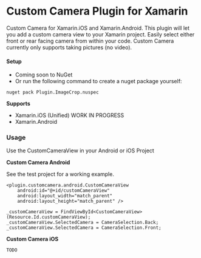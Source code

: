# Custom Camera Plugin for Xamarin

Custom Camera for Xamarin.iOS and Xamarin.Android. This plugin will let you add a custom camera view to your Xamarin project. Easily select either front or rear facing camera from within your code. Custom Camera currently only supports taking pictures (no video).

#### Setup
* Coming soon to NuGet
* Or run the following command to create a nuget package yourself:
```
nuget pack Plugin.ImageCrop.nuspec
```

**Supports**
* Xamarin.iOS (Unified) WORK IN PROGRESS
* Xamarin.Android

### Usage

Use the CustomCameraView in your Android or iOS Project

**Custom Camera Android**

See the test project for a working example.
```
<plugin.customcamera.android.CustomCameraView
    android:id="@+id/customCameraView"
	android:layout_width="match_parent"
	android:layout_height="match_parent" />

```
```
_customCameraView = FindViewById<CustomCameraView>(Resource.Id.customCameraView);
_customCameraView.SelectedCamera = CameraSelection.Back;
_customCameraView.SelectedCamera = CameraSelection.Front;
```
**Custom Camera iOS**
```
TODO
```
